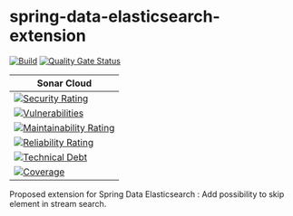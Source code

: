 # spring-data-elasticsearch-extension
[![Build](https://github.com/fherbreteau/spring-data-elasticsearch-extension/actions/workflows/maven.yml/badge.svg)]()
[![Quality Gate Status](https://sonarcloud.io/api/project_badges/measure?project=fherbreteau_spring-data-elasticsearch-extension&metric=alert_status)](https://sonarcloud.io/summary/new_code?id=fherbreteau_spring-data-elasticsearch-extension)

| Sonar Cloud                                                                                                                                                                                                                                     |
|-------------------------------------------------------------------------------------------------------------------------------------------------------------------------------------------------------------------------------------------------|
| [![Security Rating](https://sonarcloud.io/api/project_badges/measure?project=fherbreteau_spring-data-elasticsearch-extension&metric=security_rating)](https://sonarcloud.io/dashboard?id=fherbreteau_spring-data-elasticsearch-extension)       |
| [![Vulnerabilities](https://sonarcloud.io/api/project_badges/measure?project=fherbreteau_spring-data-elasticsearch-extension&metric=vulnerabilities)](https://sonarcloud.io/dashboard?id=fherbreteau_spring-data-elasticsearch-extension)       |
| [![Maintainability Rating](https://sonarcloud.io/api/project_badges/measure?project=fherbreteau_spring-data-elasticsearch-extension&metric=sqale_rating)](https://sonarcloud.io/dashboard?id=fherbreteau_spring-data-elasticsearch-extension)   |
| [![Reliability Rating](https://sonarcloud.io/api/project_badges/measure?project=fherbreteau_spring-data-elasticsearch-extension&metric=reliability_rating)](https://sonarcloud.io/dashboard?id=fherbreteau_spring-data-elasticsearch-extension) |
| [![Technical Debt](https://sonarcloud.io/api/project_badges/measure?project=fherbreteau_spring-data-elasticsearch-extension&metric=sqale_index)](https://sonarcloud.io/dashboard?id=fherbreteau_spring-data-elasticsearch-extension)            |
| [![Coverage](https://sonarcloud.io/api/project_badges/measure?project=fherbreteau_spring-data-elasticsearch-extension&metric=coverage)](https://sonarcloud.io/dashboard?id=fherbreteau_spring-data-elasticsearch-extension)                     |

Proposed extension for Spring Data Elasticsearch : Add possibility to skip element in stream search.